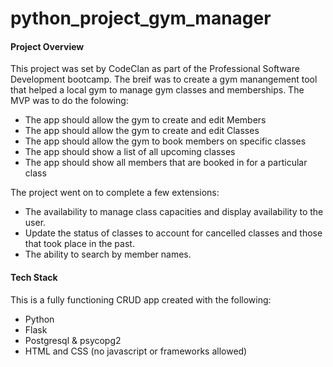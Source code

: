 # python_project_gym_manager

#### Project Overview

This project was set by CodeClan as part of the Professional Software Development bootcamp. The breif was to create a gym manangement tool that helped a local gym to manage gym classes and memberships. The MVP was to do the folowing:

- The app should allow the gym to create and edit Members
- The app should allow the gym to create and edit Classes
- The app should allow the gym to book members on specific classes
- The app should show a list of all upcoming classes
- The app should show all members that are booked in for a particular class

The project went on to complete a few extensions:
- The availability to manage class capacities and display availability to the user.
- Update the status of classes to account for cancelled classes and those that took place in the past.
- The ability to search by member names.

#### Tech Stack

This is a fully functioning CRUD app created with the following:

- Python
- Flask
- Postgresql & psycopg2
- HTML and CSS (no javascript or frameworks allowed)
